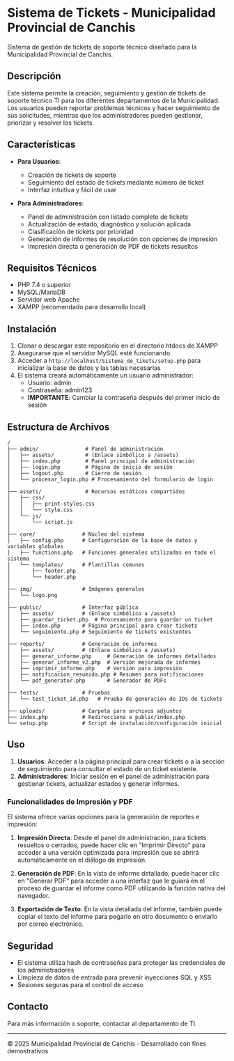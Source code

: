 # Sistema de Tickets - Municipalidad Provincial de Canchis

Sistema de gestión de tickets de soporte técnico diseñado para la Municipalidad Provincial de Canchis.

## Descripción

Este sistema permite la creación, seguimiento y gestión de tickets de soporte técnico TI para los diferentes departamentos de la Municipalidad. Los usuarios pueden reportar problemas técnicos y hacer seguimiento de sus solicitudes, mientras que los administradores pueden gestionar, priorizar y resolver los tickets.

## Características

- **Para Usuarios**:
  - Creación de tickets de soporte
  - Seguimiento del estado de tickets mediante número de ticket
  - Interfaz intuitiva y fácil de usar

- **Para Administradores**:
  - Panel de administración con listado completo de tickets
  - Actualización de estado, diagnóstico y solución aplicada
  - Clasificación de tickets por prioridad
  - Generación de informes de resolución con opciones de impresión
  - Impresión directa o generación de PDF de tickets resueltos

## Requisitos Técnicos

- PHP 7.4 o superior
- MySQL/MariaDB
- Servidor web Apache
- XAMPP (recomendado para desarrollo local)

## Instalación

1. Clonar o descargar este repositorio en el directorio htdocs de XAMPP
2. Asegurarse que el servidor MySQL esté funcionando
3. Acceder a `http://localhost/Sistema_de_tikets/setup.php` para inicializar la base de datos y las tablas necesarias
4. El sistema creará automáticamente un usuario administrador:
   - Usuario: admin
   - Contraseña: admin123
   - **IMPORTANTE**: Cambiar la contraseña después del primer inicio de sesión

## Estructura de Archivos

```
/
├── admin/               # Panel de administración
│   ├── assets/          # (Enlace simbólico a /assets)
│   ├── index.php        # Panel principal de administración
│   ├── login.php        # Página de inicio de sesión
│   ├── logout.php       # Cierre de sesión
│   └── procesar_login.php # Procesamiento del formulario de login
│
├── assets/              # Recursos estáticos compartidos
│   ├── css/
│   │   ├── print-styles.css
│   │   └── style.css
│   └── js/
│       └── script.js
│
├── core/               # Núcleo del sistema
│   ├── config.php      # Configuración de la base de datos y variables globales
│   ├── functions.php   # Funciones generales utilizadas en todo el sistema
│   └── templates/      # Plantillas comunes
│       ├── footer.php
│       └── header.php
│
├── img/                # Imágenes generales
│   └── logo.png
│
├── public/             # Interfaz pública
│   ├── assets/         # (Enlace simbólico a /assets)
│   ├── guardar_ticket.php  # Procesamiento para guardar un ticket
│   ├── index.php       # Página principal para crear tickets
│   └── seguimiento.php # Seguimiento de tickets existentes
│
├── reports/            # Generación de informes
│   ├── assets/         # (Enlace simbólico a /assets)
│   ├── generar_informe.php     # Generación de informes detallados
│   ├── generar_informe_v2.php  # Versión mejorada de informes
│   ├── imprimir_informe.php    # Versión para impresión
│   ├── notificacion_resumida.php # Resumen para notificaciones
│   └── pdf_generator.php       # Generador de PDFs
│
├── tests/              # Pruebas
│   └── test_ticket_id.php   # Prueba de generación de IDs de tickets
│
├── uploads/            # Carpeta para archivos adjuntos
├── index.php           # Redirecciona a public/index.php
└── setup.php           # Script de instalación/configuración inicial
```

## Uso

1. **Usuarios**: Acceder a la página principal para crear tickets o a la sección de seguimiento para consultar el estado de un ticket existente.
2. **Administradores**: Iniciar sesión en el panel de administración para gestionar tickets, actualizar estados y generar informes.

### Funcionalidades de Impresión y PDF

El sistema ofrece varias opciones para la generación de reportes e impresión:

1. **Impresión Directa**: Desde el panel de administración, para tickets resueltos o cerrados, puede hacer clic en "Imprimir Directo" para acceder a una versión optimizada para impresión que se abrirá automáticamente en el diálogo de impresión.

2. **Generación de PDF**: En la vista de informe detallado, puede hacer clic en "Generar PDF" para acceder a una interfaz que le guiará en el proceso de guardar el informe como PDF utilizando la función nativa del navegador.

3. **Exportación de Texto**: En la vista detallada del informe, también puede copiar el texto del informe para pegarlo en otro documento o enviarlo por correo electrónico.

## Seguridad

- El sistema utiliza hash de contraseñas para proteger las credenciales de los administradores
- Limpieza de datos de entrada para prevenir inyecciones SQL y XSS
- Sesiones seguras para el control de acceso

## Contacto

Para más información o soporte, contactar al departamento de TI.

---
© 2025 Municipalidad Provincial de Canchis - Desarrollado con fines demostrativos
